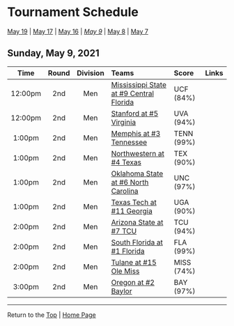 <a name="top"></a>  

# Tournament Schedule  

[May 19](./05-19.md) &#124; [May 17](./05-17.md) &#124; [May 16](./05-16.md) &#124; *[May 9](./05-09.md)* &#124; [May 8](./05-08.md) &#124; [May 7](./05-07.md)  

## Sunday, May 9, 2021  

| **Time** | **Round** | **Division** | **Teams** | **Score** | **Links** |  
| :------: | :-------: | :----------: | :-------- | :-------- | :-------- |  
| 12:00pm  | 2nd       | Men          | [Mississippi State at #9 Central Florida](../ncaam/matches/R2_9-12_MSST_vs_UCF.md) | UCF (84%) |           |  
| 12:00pm  | 2nd       | Men          | [Stanford at #5 Virginia](../ncaam/matches/R2_17-20_STAN_vs_UVA.md) | UVA (94%) |           |  
| 1:00pm   | 2nd       | Men          | [Memphis at #3 Tennessee](../ncaam/matches/R2_33-36_MEM_vs_TENN.md) | TENN (99%) |           |  
| 1:00pm   | 2nd       | Men          | [Northwestern at #4 Texas](../ncaam/matches/R2_29-32_NW_vs_TEX.md) | TEX (90%) |           |  
| 1:00pm   | 2nd       | Men          | [Oklahoma State at #6 North Carolina](../ncaam/matches/R2_45-48_OKST_vs_UNC.md) | UNC (97%) |           |  
| 1:00pm   | 2nd       | Men          | [Texas Tech at #11 Georgia](../ncaam/matches/R2_41-44_TTU_vs_UGA.md) | UGA (90%) |           |  
| 2:00pm   | 2nd       | Men          | [Arizona State at #7 TCU](../ncaam/matches/R2_49-52_AZST_vs_TCU.md) | TCU (94%) |           |  
| 2:00pm   | 2nd       | Men          | [South Florida at #1 Florida](../ncaam/matches/R2_1-4_USF_vs_FLA.md) | FLA (99%) |           |  
| 2:00pm   | 2nd       | Men          | [Tulane at #15 Ole Miss](../ncaam/matches/R2_57-60_TULN_vs_MISS.md) | MISS (74%) |           |  
| 3:00pm   | 2nd       | Men          | [Oregon at #2 Baylor](../ncaam/matches/R2_61-64_ORE_vs_BAY.md) | BAY (97%) |           |  

------

Return to the [Top](#top) &#124; [Home Page](../../index.md)